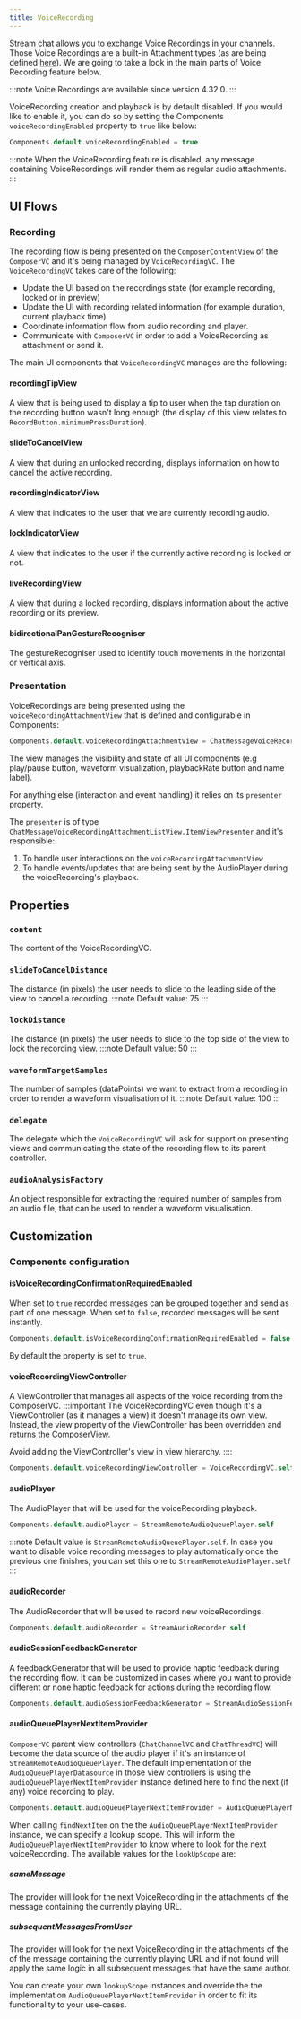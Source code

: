 ```yaml
---
title: VoiceRecording
---
```


Stream chat allows you to exchange Voice Recordings in your channels. Those Voice Recordings are a built-in Attachment types (as are being defined [here](../guides/working-with-attachments.md)). We are going to take a look in the main parts of Voice Recording feature below.

:::note
Voice Recordings are available since version 4.32.0.
:::

VoiceRecording creation and playback is by default disabled. If you would like to enable it, you can do so by setting the Components `voiceRecordingEnabled` property to `true` like below:
```swift
Components.default.voiceRecordingEnabled = true
```

:::note
When the VoiceRecording feature is disabled, any message containing VoiceRecordings will render them as regular audio attachments.
:::

## UI Flows
### Recording
The recording flow is being presented on the `ComposerContentView` of the `ComposerVC` and it's being managed by `VoiceRecordingVC`. The `VoiceRecordingVC` takes care of the following:
- Update the UI based on the recordings state (for example recording, locked or in preview)
- Update the UI with recording related information (for example duration, current playback time)
- Coordinate information flow from audio recording and player.
- Communicate with `ComposerVC` in order to add a VoiceRecording as attachment or send it.

The main UI components that `VoiceRecordingVC` manages are the following:
#### recordingTipView
A view that is being used to display a tip to user when the tap duration on the recording button wasn't long enough (the display of this view relates to `RecordButton.minimumPressDuration`).

#### slideToCancelView
A view that during an unlocked recording, displays information on how to cancel the active recording.

#### recordingIndicatorView
A view that indicates to the user that we are currently recording audio.

#### lockIndicatorView
A view that indicates to the user if the currently active recording is locked or not.

#### liveRecordingView
A view that during a locked recording, displays information about the active recording or its preview.

#### bidirectionalPanGestureRecogniser
The gestureRecogniser used to identify touch movements in the horizontal or vertical axis.
 
### Presentation
VoiceRecordings are being presented using the `voiceRecordingAttachmentView` that is defined and configurable in Components:
```swift
Components.default.voiceRecordingAttachmentView = ChatMessageVoiceRecordingAttachmentListView.ItemView.self
```

The view manages the visibility and state of all UI components (e.g play/pause button, waveform visualization, playbackRate button and name label).

For anything else (interaction and event handling) it relies on its `presenter` property.

The `presenter` is of type `ChatMessageVoiceRecordingAttachmentListView.ItemViewPresenter` and it's responsible:
1. To handle user interactions on the `voiceRecordingAttachmentView`
2. To handle events/updates that are being sent by the AudioPlayer during the voiceRecording's playback.

## Properties

### `content`
The content of the VoiceRecordingVC.

### `slideToCancelDistance`
The distance (in pixels) the user needs to slide to the leading side of the view to cancel a recording.
:::note
Default value: 75
:::

### `lockDistance`
The distance (in pixels) the user needs to slide to the top side of the view to lock the recording view.
:::note
Default value: 50
:::

### `waveformTargetSamples`
The number of samples (dataPoints) we want to extract from a recording in order to render a waveform visualisation of it.
:::note
Default value: 100
:::

### `delegate`
The delegate which the `VoiceRecordingVC` will ask for support on presenting views and communicating the state of  the recording flow to its parent controller.

### `audioAnalysisFactory`
An object responsible for extracting the required number of samples from an audio file, that can be used to render a waveform visualisation.

## Customization
### Components configuration
#### isVoiceRecordingConfirmationRequiredEnabled

When set to `true` recorded messages can be grouped together and send as part of one message. When set to `false`, recorded messages will be sent instantly.

```swift
Components.default.isVoiceRecordingConfirmationRequiredEnabled = false
```
By default the property is set to `true`.

#### voiceRecordingViewController
A ViewController that manages all aspects of the voice recording from the ComposerVC. 
:::important
The VoiceRecordingVC even though it's a ViewController (as it manages a view) it doesn't manage its own view. Instead, the view property of the ViewController has been overridden and returns the ComposerView.

Avoid adding the ViewController's view in view hierarchy.
::::
```swift
Components.default.voiceRecordingViewController = VoiceRecordingVC.self
```

#### audioPlayer
The AudioPlayer that will be used for the voiceRecording playback.
```swift
Components.default.audioPlayer = StreamRemoteAudioQueuePlayer.self
```
:::note
Default value is `StreamRemoteAudioQueuePlayer.self`. In case you want to disable voice recording messages to play automatically once the previous one finishes, you can set this one to `StreamRemoteAudioPlayer.self`
:::

#### audioRecorder
The AudioRecorder that will be used to record new voiceRecordings.
```swift
Components.default.audioRecorder = StreamAudioRecorder.self
```

#### audioSessionFeedbackGenerator
A feedbackGenerator that will be used to provide haptic feedback during the recording flow. It can be customized in cases where you want to provide different or none haptic feedback for actions during the recording flow.
```swift
Components.default.audioSessionFeedbackGenerator = StreamAudioSessionFeedbackGenerator.self
```

#### audioQueuePlayerNextItemProvider
`ComposerVC` parent view controllers (`ChatChannelVC` and `ChatThreadVC`) will become the data source of the audio player if it's an instance of `StreamRemoteAudioQueuePlayer`. The default implementation of the `AudioQueuePlayerDatasource` in those view controllers is using the `audioQueuePlayerNextItemProvider` instance defined here to find the next (if any) voice recording to play.

```swift
Components.default.audioQueuePlayerNextItemProvider = AudioQueuePlayerNextItemProvider.self
```

When calling `findNextItem` on the the `AudioQueuePlayerNextItemProvider` instance, we can specify a lookup scope. This will inform the `AudioQueuePlayerNextItemProvider` to know where to look for the next voiceRecording. The available values for the `lookUpScope` are:

##### sameMessage
The provider will look for the next VoiceRecording in the attachments of the message containing the currently playing URL.

##### subsequentMessagesFromUser
The provider will look for the next VoiceRecording in the attachments of the of the message containing the currently playing URL and if not found will apply the same logic in all subsequent messages that have the same author.

You can create your own `lookupScope` instances and override the the implementation `AudioQueuePlayerNextItemProvider` in order to fit its functionality to your use-cases.